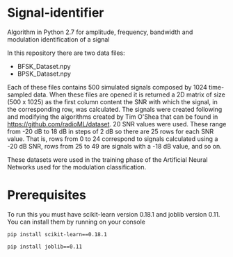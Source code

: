 # Signal-identifier
Algorithm in Python 2.7 for amplitude, frequency, bandwidth and modulation identification of a signal

In this repository there are two data files:

- BFSK_Dataset.npy
- BPSK_Dataset.npy

Each of these files contains 500 simulated signals composed by 1024 time-sampled data. When these files are opened it is returned a 2D matrix of size (500 x 1025) as the first column content the SNR with which the signal, in the corresponding row, was calculated. The signals were created following and modifying the algorithms created by Tim O'Shea that can be found in https://github.com/radioML/dataset. 20 SNR values were used. These range from -20 dB to 18 dB in steps of 2 dB so there are 25 rows for each SNR value. That is, rows from 0 to 24 correspond to signals calculated using a -20 dB SNR, rows from 25 to 49 are signals with a -18 dB value, and so on.

These datasets were used in the training phase of the Artificial Neural Networks used for the modulation classification.

# Prerequisites
To run this you must have scikit-learn version 0.18.1 and joblib version 0.11. You can install them by running on your console
```
pip install scikit-learn==0.18.1
```
```
pip install joblib==0.11
```

